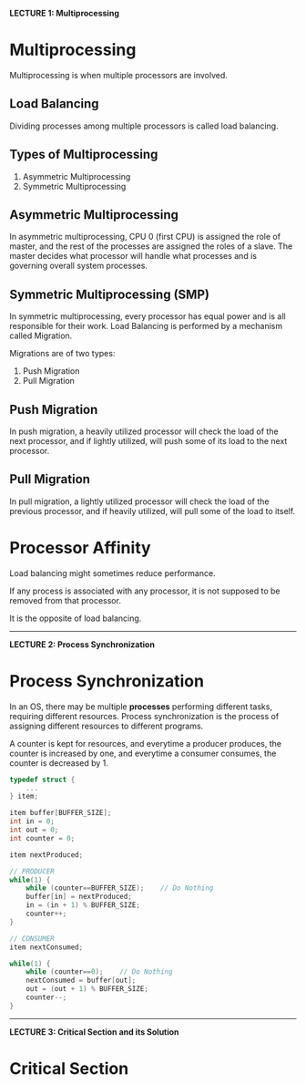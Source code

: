 **LECTURE 1: Multiprocessing**

# Multiprocessing

Multiprocessing is when multiple processors are involved.

## Load Balancing

Dividing processes among multiple processors is called load balancing.

## Types of Multiprocessing

1. Asymmetric Multiprocessing
2. Symmetric Multiprocessing

## Asymmetric Multiprocessing

In asymmetric multiprocessing, CPU 0 (first CPU) is assigned the role of master, and the rest of the processes are assigned the roles of a slave. The master decides what processor will handle what processes and is governing overall system processes.

## Symmetric Multiprocessing (SMP)

In symmetric multiprocessing, every processor has equal power and is all responsible for their work. Load Balancing is performed by a mechanism called Migration.

Migrations are of two types:

1. Push Migration
2. Pull Migration

## Push Migration

In push migration, a heavily utilized processor will check the load of the next processor, and if lightly utilized, will push some of its load to the next processor.

## Pull Migration

In pull migration, a lightly utilized processor will check the load of the previous processor, and if heavily utilized, will pull some of the load to itself.

# Processor Affinity

Load balancing might sometimes reduce performance.

If any process is associated with any processor, it is not supposed to be removed from that processor.

It is the opposite of load balancing.

<hr/>

**LECTURE 2: Process Synchronization**

# Process Synchronization

In an OS, there may be multiple **processes** performing different tasks, requiring different resources. Process synchronization is the process of assigning different resources to different programs.

A counter is kept for resources, and everytime a producer produces, the counter is increased by one, and everytime a consumer consumes, the counter is decreased by 1.

```c++
typedef struct {
    ...
} item;

item buffer[BUFFER_SIZE];
int in = 0;
int out = 0;
int counter = 0;

item nextProduced;

// PRODUCER
while(1) {
    while (counter==BUFFER_SIZE);    // Do Nothing
    buffer[in] = nextProduced;
    in = (in + 1) % BUFFER_SIZE;
    counter++;
}

// CONSUMER
item nextConsumed;

while(1) {
    while (counter==0);    // Do Nothing
    nextConsumed = buffer[out];
    out = (out + 1) % BUFFER_SIZE;
    counter--;
}

```

<hr/>

**LECTURE 3: Critical Section and its Solution**

# Critical Section
